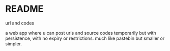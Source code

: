 # README

 url and codes
 
 a web app where u can post urls and source codes temporarily but with persistence, with no expiry or restrictions.
 much like pastebin but smaller or simpler.

